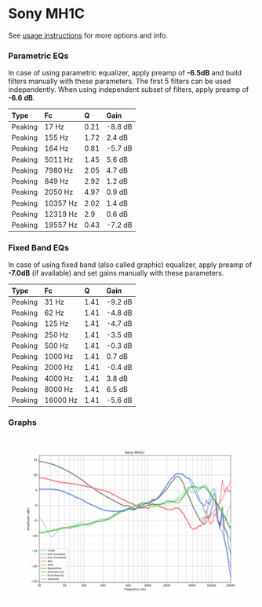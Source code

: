 # Sony MH1C
See [usage instructions](https://github.com/jaakkopasanen/AutoEq#usage) for more options and info.

### Parametric EQs
In case of using parametric equalizer, apply preamp of **-6.5dB** and build filters manually
with these parameters. The first 5 filters can be used independently.
When using independent subset of filters, apply preamp of **-6.6 dB**.

| Type    | Fc       |    Q | Gain    |
|:--------|:---------|:-----|:--------|
| Peaking | 17 Hz    | 0.21 | -8.8 dB |
| Peaking | 155 Hz   | 1.72 | 2.4 dB  |
| Peaking | 164 Hz   | 0.81 | -5.7 dB |
| Peaking | 5011 Hz  | 1.45 | 5.6 dB  |
| Peaking | 7980 Hz  | 2.05 | 4.7 dB  |
| Peaking | 849 Hz   | 2.92 | 1.2 dB  |
| Peaking | 2050 Hz  | 4.97 | 0.9 dB  |
| Peaking | 10357 Hz | 2.02 | 1.4 dB  |
| Peaking | 12319 Hz | 2.9  | 0.6 dB  |
| Peaking | 19557 Hz | 0.43 | -7.2 dB |

### Fixed Band EQs
In case of using fixed band (also called graphic) equalizer, apply preamp of **-7.0dB**
(if available) and set gains manually with these parameters.

| Type    | Fc       |    Q | Gain    |
|:--------|:---------|:-----|:--------|
| Peaking | 31 Hz    | 1.41 | -9.2 dB |
| Peaking | 62 Hz    | 1.41 | -4.8 dB |
| Peaking | 125 Hz   | 1.41 | -4.7 dB |
| Peaking | 250 Hz   | 1.41 | -3.5 dB |
| Peaking | 500 Hz   | 1.41 | -0.3 dB |
| Peaking | 1000 Hz  | 1.41 | 0.7 dB  |
| Peaking | 2000 Hz  | 1.41 | -0.4 dB |
| Peaking | 4000 Hz  | 1.41 | 3.8 dB  |
| Peaking | 8000 Hz  | 1.41 | 6.5 dB  |
| Peaking | 16000 Hz | 1.41 | -5.6 dB |

### Graphs
![](./Sony%20MH1C.png)